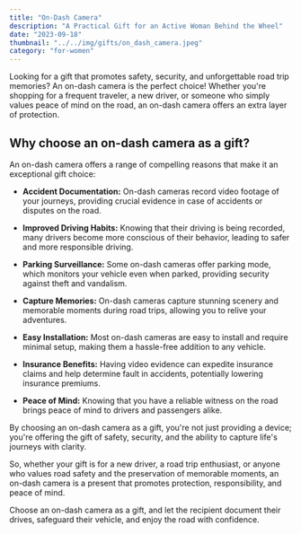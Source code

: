 ```yaml
---
title: "On-Dash Camera"
description: "A Practical Gift for an Active Woman Behind the Wheel"
date: "2023-09-18"
thumbnail: "../../img/gifts/on_dash_camera.jpeg"
category: "for-women"
---
```

Looking for a gift that promotes safety, security, and unforgettable road trip memories? An on-dash camera is the perfect choice! Whether you're shopping for a frequent traveler, a new driver, or someone who simply values peace of mind on the road, an on-dash camera offers an extra layer of protection.

## Why choose an on-dash camera as a gift?

An on-dash camera offers a range of compelling reasons that make it an exceptional gift choice:

- **Accident Documentation:** On-dash cameras record video footage of your journeys, providing crucial evidence in case of accidents or disputes on the road.

- **Improved Driving Habits:** Knowing that their driving is being recorded, many drivers become more conscious of their behavior, leading to safer and more responsible driving.

- **Parking Surveillance:** Some on-dash cameras offer parking mode, which monitors your vehicle even when parked, providing security against theft and vandalism.

- **Capture Memories:** On-dash cameras capture stunning scenery and memorable moments during road trips, allowing you to relive your adventures.

- **Easy Installation:** Most on-dash cameras are easy to install and require minimal setup, making them a hassle-free addition to any vehicle.

- **Insurance Benefits:** Having video evidence can expedite insurance claims and help determine fault in accidents, potentially lowering insurance premiums.

- **Peace of Mind:** Knowing that you have a reliable witness on the road brings peace of mind to drivers and passengers alike.

By choosing an on-dash camera as a gift, you're not just providing a device; you're offering the gift of safety, security, and the ability to capture life's journeys with clarity.

So, whether your gift is for a new driver, a road trip enthusiast, or anyone who values road safety and the preservation of memorable moments, an on-dash camera is a present that promotes protection, responsibility, and peace of mind.

Choose an on-dash camera as a gift, and let the recipient document their drives, safeguard their vehicle, and enjoy the road with confidence.
